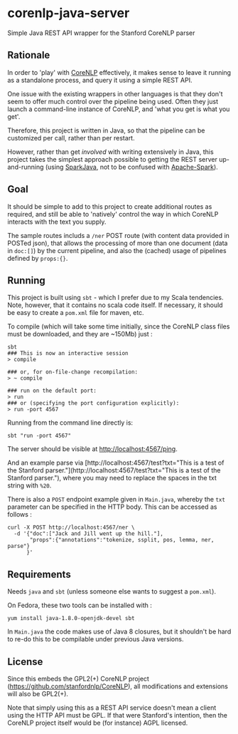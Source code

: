 # corenlp-java-server
Simple Java REST API wrapper for the Stanford CoreNLP parser

## Rationale

In order to 'play' with [CoreNLP](http://nlp.stanford.edu/software/corenlp.shtml) 
effectively, it makes sense to leave it running as a standalone process, 
and query it using a simple REST API.

One issue with the existing wrappers in other languages is that they 
don't seem to offer much control over the pipeline being used.  Often they
just launch a command-line instance of CoreNLP, and 'what you get is what you get'.

Therefore, this project is written in Java, so that the pipeline can
be customized per call, rather than per restart.

However, rather than get *involved* with writing extensively in Java, this project
takes the simplest approach possible to getting the REST server up-and-running
(using [SparkJava](http://sparkjava.com/documentation.html), 
not to be confused with [Apache-Spark](https://spark.apache.org/)).

## Goal

It should be simple to add to this project to create additional routes
as required, and still be able to 'natively' control the way in which CoreNLP
interacts with the text you supply.

The sample routes includs a ```/ner``` POST route (with content data provided 
in POSTed json), that allows the processing of more than one 
document (data in ```doc:[]```) by the current pipeline, 
and also the (cached) usage of pipelines defined by ```props:{}```.

## Running

This project is built using ```sbt``` - which I prefer due to my 
Scala tendencies.  Note, however, that it contains no scala code 
itself.  If necessary, it should be easy to create a ```pom.xml``` file 
for maven, etc.

To compile (which will take some time initially, since the CoreNLP 
class files must be downloaded, and they are ~150Mb) just :
```
sbt
### This is now an interactive session
> compile

### or, for on-file-change recompilation:
> ~ compile

### run on the default port:
> run
### or (specifying the port configuration explicitly):
> run -port 4567
```

Running from the command line directly is: 
```
sbt "run -port 4567"
```

The server should be visible at [http://localhost:4567/ping](http://localhost:4567/ping).

And an example parse via [http://localhost:4567/test?txt="This is a test of the Stanford parser."](http://localhost:4567/test?txt="This is a test of the Stanford parser."),
where you may need to replace the spaces in the txt string with ```%20```.

There is also a ```POST``` endpoint example given in ```Main.java```, 
whereby the ```txt``` parameter can be specified in the HTTP body.  This can be 
accessed as follows :

```
curl -X POST http://localhost:4567/ner \
  -d '{"doc":["Jack and Jill went up the hill."],
       "props":{"annotations":"tokenize, ssplit, pos, lemma, ner, parse"}
      }'
```


## Requirements

Needs ```java``` and ```sbt``` (unless someone else wants to suggest a ```pom.xml```).

On Fedora, these two tools can be installed with : 

```
yum install java-1.8.0-openjdk-devel sbt
```

In ```Main.java``` the code makes use of Java 8 closures, but it shouldn't be hard to 
re-do this to be compilable under previous Java versions.


## License

Since this embeds the GPL2(+) CoreNLP project (https://github.com/stanfordnlp/CoreNLP), 
all modifications and extensions will also be GPL2(+).

Note that simply using this as a REST API service doesn't mean a client 
using the HTTP API must be GPL.  If that were Stanford's intention, 
then the CoreNLP project itself would be (for instance) AGPL licensed.

